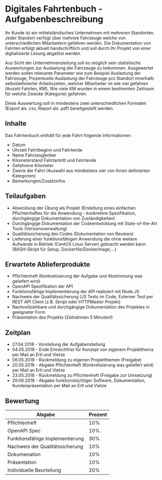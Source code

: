 # Digitales Fahrtenbuch - Aufgabenbeschreibung

Ihr Kunde ist ein mittelständisches Unternehmen mit mehreren Standorten. Jeder Standort verfügt über mehrere Fahrzeuge welche von unterschiedlichen Mitarbeitern gefahren werden. Die Dokumentation von Fahrten erfolgt aktuell handschriftlich und soll durch Ihr Projekt von einer digitalisierte Lösung abgelöst werden.

Aus Sicht der Unternehmensleitung soll es möglich sein statistische Auswertungen zur Auslastung der Fahrzeuge zu bekommen. Ausgewertet werden sollen relevante Parameter wie zum Beispiel Auslastung der Fahrzeuge, Prozentuelle Auslastung der Fahrzeuge pro Standort innerhalb selbstdefinierter Arbeitszeiten, welcher Mitarbeiter ist wie viel gefahren (Anzahl Fahrten, KM), Wie viele KM wurden in einem bestimmten Zeitraum für welche Zwecke (Kategorie) gefahren.

Diese Auswertung soll in mindestens zwei unterschiedlichen Formaten (Export als .csv, Report als .pdf) bereitgestellt werden.

## Inhalte

Das Fahrtenbuch enthält für jede Fahrt folgende Informationen:

* Datum
* Uhrzeit Fahrtbeginn und Fahrtende
* Name Fahrzeuglenker
* Kilometerstand Fahrtantritt und Fahrtende
* Gefahrene Kilometer
* Zweck der Fahrt (Auswahl aus mindestens vier von Ihnen definierten Kategorien)
* Bemerkungen/Zusatzinfos

## Teilaufgaben

* Abwicklung der Übung als Projekt (Erstellung eines einfachen Pflichtenheftes für die Anwendung – konkretere Spezifikation, durchgängige Dokumentation von Zuständigkeiten)
* Durchgängige Dokumentation der Codeentwicklung mit State-of-the-Art Tools (Versionsverwaltung)
* Qualitätssicherung des Codes (Dokumentation von Reviews)
* Lieferung einer funktionsfähigen Anwendung die ohne weitere Aufwände in Betrieb (CentOS Linux Server) gebracht werden kann (BASH-Skript für Setup, Dockerfile/Dockerimage,...)

## Erwartete Ablieferprodukte

* Pflichtenheft (Konkretisierung der Aufgabe und Abstimmung was geliefert wird)
* OpenAPI Spezifikation der API
* Funktionsfähige Implementierung der API realisiert mit Node.JS
* Nachweis der Qualitätssicherung (JS Tests im Code, Externer Test per REST API Client (z.B. Skript oder HTTPMaster Projekt)
* Nachvollziehbare und durchgängige Dokumentation des Projektes in geeigneter Form
* Präsentation des Projekts (Zeitrahmen 5 Minuten!)

## Zeitplan

* 27.04.2018 - Vorstellung der Aufgabenstellung
* 04.05.2018 - Ende Einreichfrist für Konzept von eigenem Projektthema per Mail an Ertl und Vietze
* 06.05.2018 - Rückmeldung zu eigenen Projektthemen (Freigabe)
* 20.05.2018 - Abgabe Pflichtenheft (Konkretisierung was geliefert wird) per Mail an Ertl und Vietze
* 23.05.2018 - Rückmeldung zu Pflichtenheft (Freigabe zur Umsetzung)
* 29.06.2018 - Abgabe funktionstüchtiger Software, Dokumentation, Kundenpräsentation per Mail an Ertl und Vietze

## Bewertung

| Abgabe  | Prozent |
| ------------- | ------------- |
| Pflichtenheft  | 10%  |
| OpenAPI Spec  | 10%  |
| Funktionsfähige Implementierung  | 30%  |
| Nachweis der Qualitätssicherung  | 10%  |
| Dokumenation  | 10% |
| Präsentation  | 10% |
| Individuelle Beurteilung  | 20% |
